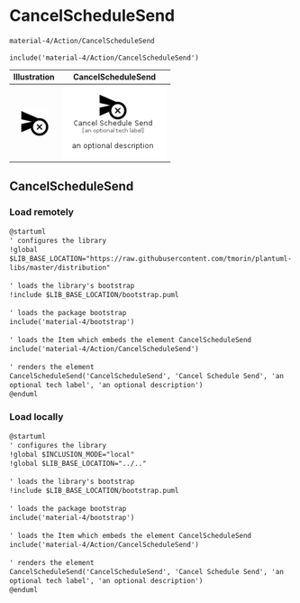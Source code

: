 # CancelScheduleSend


```text
material-4/Action/CancelScheduleSend
```

```text
include('material-4/Action/CancelScheduleSend')
```



| Illustration | CancelScheduleSend |
| :---: | :---: |
| ![illustration for Illustration](../../material-4/Action/CancelScheduleSend.png) | ![illustration for CancelScheduleSend](../../material-4/Action/CancelScheduleSend.Local.png) |




## CancelScheduleSend

### Load remotely
```plantuml
@startuml
' configures the library
!global $LIB_BASE_LOCATION="https://raw.githubusercontent.com/tmorin/plantuml-libs/master/distribution"

' loads the library's bootstrap
!include $LIB_BASE_LOCATION/bootstrap.puml

' loads the package bootstrap
include('material-4/bootstrap')

' loads the Item which embeds the element CancelScheduleSend
include('material-4/Action/CancelScheduleSend')

' renders the element
CancelScheduleSend('CancelScheduleSend', 'Cancel Schedule Send', 'an optional tech label', 'an optional description')
@enduml
```

### Load locally
```plantuml
@startuml
' configures the library
!global $INCLUSION_MODE="local"
!global $LIB_BASE_LOCATION="../.."

' loads the library's bootstrap
!include $LIB_BASE_LOCATION/bootstrap.puml

' loads the package bootstrap
include('material-4/bootstrap')

' loads the Item which embeds the element CancelScheduleSend
include('material-4/Action/CancelScheduleSend')

' renders the element
CancelScheduleSend('CancelScheduleSend', 'Cancel Schedule Send', 'an optional tech label', 'an optional description')
@enduml
```

